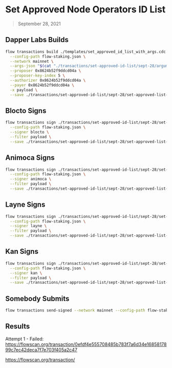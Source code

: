 # Set Approved Node Operators ID List

> September 28, 2021

## Dapper Labs Builds

```sh
flow transactions build ./templates/set_approved_id_list_with_args.cdc \
  --config-path flow-staking.json \
  --network mainnet \
  --args-json "$(cat "./transactions/set-approved-id-list/sept-28/arguments.json")" \
  --proposer 0x8624b52f9ddcd04a \
  --proposer-key-index 5 \
  --authorizer 0x8624b52f9ddcd04a \
  --payer 0x8624b52f9ddcd04a \
  -x payload \
  --save ./transactions/set-approved-id-list/sept-28/set-approved-list-sept-28-unsigned.rlp
```

## Blocto Signs

```sh
flow transactions sign ./transactions/set-approved-id-list/sept-28/set-approved-list-sept-28-unsigned.rlp \
  --config-path flow-staking.json \
  --signer blocto \
  --filter payload \
  --save ./transactions/set-approved-id-list/sept-28/set-approved-list-sept-28-sig-1.rlp
```

## Animoca Signs

```sh
flow transactions sign ./transactions/set-approved-id-list/sept-28/set-approved-list-sept-28-sig-1.rlp \
  --config-path flow-staking.json \
  --signer animoca \
  --filter payload \
  --save ./transactions/set-approved-id-list/sept-28/set-approved-list-sept-28-sig-2.rlp
```

## Layne Signs

```sh
flow transactions sign ./transactions/set-approved-id-list/sept-28/set-approved-list-sept-28-sig-2.rlp \
  --config-path flow-staking.json \
  --signer layne \
  --filter payload \
  --save ./transactions/set-approved-id-list/sept-28/set-approved-list-sept-28-sig-3.rlp
```

## Kan Signs

```sh
flow transactions sign ./transactions/set-approved-id-list/sept-28/set-approved-list-sept-28-sig-3.rlp \
  --config-path flow-staking.json \
  --signer kan \
  --filter payload \
  --save ./transactions/set-approved-id-list/sept-28/set-approved-list-sept-28-sig-complete.rlp
```


## Somebody Submits

```sh
flow transactions send-signed --network mainnet --config-path flow-staking.json ./transactions/set-approved-id-list/sept-28/set-approved-list-sept-28-sig-complete.rlp
```

## Results

Attempt 1 - Failed: https://flowscan.org/transaction/0efdf4e555708485b783f7a6d34e1685817899c7ec42deca7f7e703f405a2c47

https://flowscan.org/transaction/
